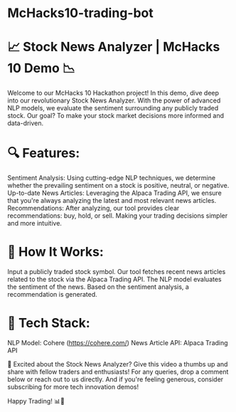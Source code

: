 # McHacks10-trading-bot

# 📈 Stock News Analyzer | McHacks 10 Demo 📉

Welcome to our McHacks 10 Hackathon project! In this demo, dive deep into our revolutionary Stock News Analyzer. With the power of advanced NLP models, we evaluate the sentiment surrounding any publicly traded stock. Our goal? To make your stock market decisions more informed and data-driven.

# 🔍 Features:

Sentiment Analysis: Using cutting-edge NLP techniques, we determine whether the prevailing sentiment on a stock is positive, neutral, or negative.
Up-to-date News Articles: Leveraging the Alpaca Trading API, we ensure that you're always analyzing the latest and most relevant news articles.
Recommendations: After analyzing, our tool provides clear recommendations: buy, hold, or sell. Making your trading decisions simpler and more intuitive.

# 🔧 How It Works:

Input a publicly traded stock symbol.
Our tool fetches recent news articles related to the stock via the Alpaca Trading API.
The NLP model evaluates the sentiment of the news.
Based on the sentiment analysis, a recommendation is generated.

# 🤖 Tech Stack:

NLP Model: Cohere (https://cohere.com/)
News Article API: Alpaca Trading API

🚀 Excited about the Stock News Analyzer? Give this video a thumbs up and share with fellow traders and enthusiasts! For any queries, drop a comment below or reach out to us directly. And if you're feeling generous, consider subscribing for more tech innovation demos!

Happy Trading! 📊📰
